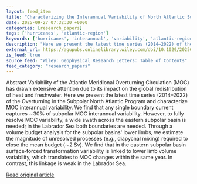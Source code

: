 ```yaml
---
layout: feed_item
title: "Characterizing the Interannual Variability of North Atlantic Subpolar Overturning"
date: 2025-09-27 07:32:30 +0000
categories: [research_papers]
tags: ['hurricanes', 'atlantic-region']
keywords: ['hurricanes', 'interannual', 'variability', 'atlantic-region', 'characterizing']
description: "Here we present the latest time series (2014–2022) of the Overturning in the Subpolar North Atlantic Program and characterize MOC interannual variability"
external_url: https://agupubs.onlinelibrary.wiley.com/doi/10.1029/2025GL114672?af=R
is_feed: true
source_feed: "Wiley: Geophysical Research Letters: Table of Contents"
feed_category: "research_papers"
---
```


Abstract Variability of the Atlantic Meridional Overturning Circulation (MOC) has drawn extensive attention due to its impact on the global redistribution of heat and freshwater. Here we present the latest time series (2014–2022) of the Overturning in the Subpolar North Atlantic Program and characterize MOC interannual variability. We find that any single boundary current captures ∼30% of subpolar MOC interannual variability. However, to fully resolve MOC variability, a wide swath across the eastern subpolar basin is needed; in the Labrador Sea both boundaries are needed. Through a volume budget analysis for the subpolar basins' lower limbs, we estimate the magnitude of unresolved processes (e.g., diapycnal mixing) required to close the mean budget (∼2 Sv). We find that in the eastern subpolar basin surface‐forced transformation variability is linked to lower limb volume variability, which translates to MOC changes within the same year. In contrast, this linkage is weak in the Labrador Sea.

[Read original article](https://agupubs.onlinelibrary.wiley.com/doi/10.1029/2025GL114672?af=R)
